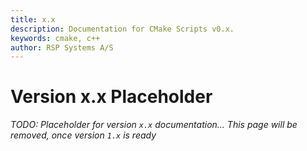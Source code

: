 ```yaml
---
title: x.x
description: Documentation for CMake Scripts v0.x.
keywords: cmake, c++
author: RSP Systems A/S
---
```


# Version x.x Placeholder

_TODO: Placeholder for version `x.x` documentation... This page will be removed, once version `1.x` is ready_
